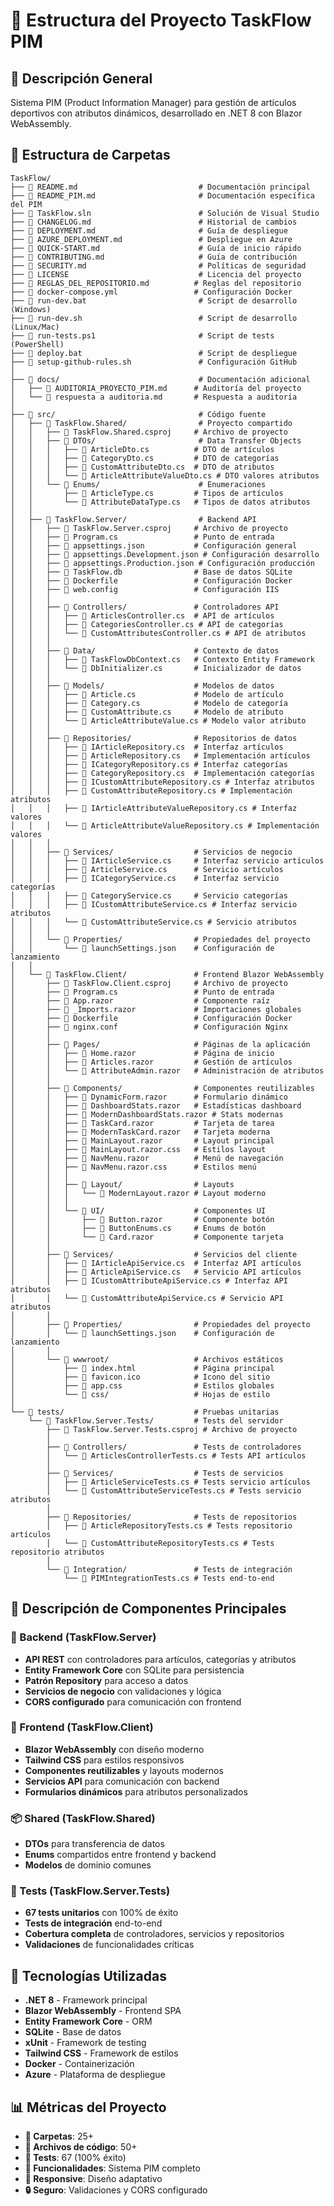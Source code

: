 # 📁 Estructura del Proyecto TaskFlow PIM

## 🎯 Descripción General
Sistema PIM (Product Information Manager) para gestión de artículos deportivos con atributos dinámicos, desarrollado en .NET 8 con Blazor WebAssembly.

## 📂 Estructura de Carpetas

```
TaskFlow/
├── 📄 README.md                           # Documentación principal
├── 📄 README_PIM.md                       # Documentación específica del PIM
├── 📄 TaskFlow.sln                        # Solución de Visual Studio
├── 📄 CHANGELOG.md                        # Historial de cambios
├── 📄 DEPLOYMENT.md                       # Guía de despliegue
├── 📄 AZURE_DEPLOYMENT.md                 # Despliegue en Azure
├── 📄 QUICK-START.md                      # Guía de inicio rápido
├── 📄 CONTRIBUTING.md                     # Guía de contribución
├── 📄 SECURITY.md                         # Políticas de seguridad
├── 📄 LICENSE                             # Licencia del proyecto
├── 📄 REGLAS_DEL_REPOSITORIO.md          # Reglas del repositorio
├── 📄 docker-compose.yml                 # Configuración Docker
├── 📄 run-dev.bat                         # Script de desarrollo (Windows)
├── 📄 run-dev.sh                          # Script de desarrollo (Linux/Mac)
├── 📄 run-tests.ps1                       # Script de tests (PowerShell)
├── 📄 deploy.bat                          # Script de despliegue
├── 📄 setup-github-rules.sh               # Configuración GitHub
│
├── 📁 docs/                               # Documentación adicional
│   ├── 📄 AUDITORIA_PROYECTO_PIM.md      # Auditoría del proyecto
│   └── 📄 respuesta a auditoria.md       # Respuesta a auditoría
│
├── 📁 src/                                # Código fuente
│   ├── 📁 TaskFlow.Shared/                # Proyecto compartido
│   │   ├── 📄 TaskFlow.Shared.csproj     # Archivo de proyecto
│   │   ├── 📁 DTOs/                       # Data Transfer Objects
│   │   │   ├── 📄 ArticleDto.cs          # DTO de artículos
│   │   │   ├── 📄 CategoryDto.cs         # DTO de categorías
│   │   │   ├── 📄 CustomAttributeDto.cs  # DTO de atributos
│   │   │   └── 📄 ArticleAttributeValueDto.cs # DTO valores atributos
│   │   └── 📁 Enums/                      # Enumeraciones
│   │       ├── 📄 ArticleType.cs         # Tipos de artículos
│   │       └── 📄 AttributeDataType.cs   # Tipos de datos atributos
│   │
│   ├── 📁 TaskFlow.Server/                # Backend API
│   │   ├── 📄 TaskFlow.Server.csproj     # Archivo de proyecto
│   │   ├── 📄 Program.cs                 # Punto de entrada
│   │   ├── 📄 appsettings.json           # Configuración general
│   │   ├── 📄 appsettings.Development.json # Configuración desarrollo
│   │   ├── 📄 appsettings.Production.json # Configuración producción
│   │   ├── 📄 TaskFlow.db                # Base de datos SQLite
│   │   ├── 📄 Dockerfile                 # Configuración Docker
│   │   ├── 📄 web.config                 # Configuración IIS
│   │   │
│   │   ├── 📁 Controllers/               # Controladores API
│   │   │   ├── 📄 ArticlesController.cs  # API de artículos
│   │   │   ├── 📄 CategoriesController.cs # API de categorías
│   │   │   └── 📄 CustomAttributesController.cs # API de atributos
│   │   │
│   │   ├── 📁 Data/                      # Contexto de datos
│   │   │   ├── 📄 TaskFlowDbContext.cs   # Contexto Entity Framework
│   │   │   └── 📄 DbInitializer.cs       # Inicializador de datos
│   │   │
│   │   ├── 📁 Models/                    # Modelos de datos
│   │   │   ├── 📄 Article.cs             # Modelo de artículo
│   │   │   ├── 📄 Category.cs            # Modelo de categoría
│   │   │   ├── 📄 CustomAttribute.cs     # Modelo de atributo
│   │   │   └── 📄 ArticleAttributeValue.cs # Modelo valor atributo
│   │   │
│   │   ├── 📁 Repositories/              # Repositorios de datos
│   │   │   ├── 📄 IArticleRepository.cs  # Interfaz artículos
│   │   │   ├── 📄 ArticleRepository.cs   # Implementación artículos
│   │   │   ├── 📄 ICategoryRepository.cs # Interfaz categorías
│   │   │   ├── 📄 CategoryRepository.cs  # Implementación categorías
│   │   │   ├── 📄 ICustomAttributeRepository.cs # Interfaz atributos
│   │   │   ├── 📄 CustomAttributeRepository.cs # Implementación atributos
│   │   │   ├── 📄 IArticleAttributeValueRepository.cs # Interfaz valores
│   │   │   └── 📄 ArticleAttributeValueRepository.cs # Implementación valores
│   │   │
│   │   ├── 📁 Services/                  # Servicios de negocio
│   │   │   ├── 📄 IArticleService.cs     # Interfaz servicio artículos
│   │   │   ├── 📄 ArticleService.cs      # Servicio artículos
│   │   │   ├── 📄 ICategoryService.cs    # Interfaz servicio categorías
│   │   │   ├── 📄 CategoryService.cs     # Servicio categorías
│   │   │   ├── 📄 ICustomAttributeService.cs # Interfaz servicio atributos
│   │   │   └── 📄 CustomAttributeService.cs # Servicio atributos
│   │   │
│   │   └── 📁 Properties/                # Propiedades del proyecto
│   │       └── 📄 launchSettings.json    # Configuración de lanzamiento
│   │
│   └── 📁 TaskFlow.Client/               # Frontend Blazor WebAssembly
│       ├── 📄 TaskFlow.Client.csproj     # Archivo de proyecto
│       ├── 📄 Program.cs                 # Punto de entrada
│       ├── 📄 App.razor                  # Componente raíz
│       ├── 📄 _Imports.razor             # Importaciones globales
│       ├── 📄 Dockerfile                 # Configuración Docker
│       ├── 📄 nginx.conf                 # Configuración Nginx
│       │
│       ├── 📁 Pages/                     # Páginas de la aplicación
│       │   ├── 📄 Home.razor             # Página de inicio
│       │   ├── 📄 Articles.razor         # Gestión de artículos
│       │   └── 📄 AttributeAdmin.razor   # Administración de atributos
│       │
│       ├── 📁 Components/                # Componentes reutilizables
│       │   ├── 📄 DynamicForm.razor      # Formulario dinámico
│       │   ├── 📄 DashboardStats.razor   # Estadísticas dashboard
│       │   ├── 📄 ModernDashboardStats.razor # Stats modernas
│       │   ├── 📄 TaskCard.razor         # Tarjeta de tarea
│       │   ├── 📄 ModernTaskCard.razor   # Tarjeta moderna
│       │   ├── 📄 MainLayout.razor       # Layout principal
│       │   ├── 📄 MainLayout.razor.css   # Estilos layout
│       │   ├── 📄 NavMenu.razor          # Menú de navegación
│       │   ├── 📄 NavMenu.razor.css      # Estilos menú
│       │   │
│       │   ├── 📁 Layout/                # Layouts
│       │   │   └── 📄 ModernLayout.razor # Layout moderno
│       │   │
│       │   └── 📁 UI/                    # Componentes UI
│       │       ├── 📄 Button.razor       # Componente botón
│       │       ├── 📄 ButtonEnums.cs     # Enums de botón
│       │       └── 📄 Card.razor         # Componente tarjeta
│       │
│       ├── 📁 Services/                  # Servicios del cliente
│       │   ├── 📄 IArticleApiService.cs  # Interfaz API artículos
│       │   ├── 📄 ArticleApiService.cs   # Servicio API artículos
│       │   ├── 📄 ICustomAttributeApiService.cs # Interfaz API atributos
│       │   └── 📄 CustomAttributeApiService.cs # Servicio API atributos
│       │
│       ├── 📁 Properties/                # Propiedades del proyecto
│       │   └── 📄 launchSettings.json    # Configuración de lanzamiento
│       │
│       └── 📁 wwwroot/                   # Archivos estáticos
│           ├── 📄 index.html             # Página principal
│           ├── 📄 favicon.ico            # Icono del sitio
│           ├── 📄 app.css                # Estilos globales
│           └── 📁 css/                   # Hojas de estilo
│
└── 📁 tests/                             # Pruebas unitarias
    └── 📁 TaskFlow.Server.Tests/         # Tests del servidor
        ├── 📄 TaskFlow.Server.Tests.csproj # Archivo de proyecto
        │
        ├── 📁 Controllers/               # Tests de controladores
        │   └── 📄 ArticlesControllerTests.cs # Tests API artículos
        │
        ├── 📁 Services/                  # Tests de servicios
        │   ├── 📄 ArticleServiceTests.cs # Tests servicio artículos
        │   └── 📄 CustomAttributeServiceTests.cs # Tests servicio atributos
        │
        ├── 📁 Repositories/              # Tests de repositorios
        │   ├── 📄 ArticleRepositoryTests.cs # Tests repositorio artículos
        │   └── 📄 CustomAttributeRepositoryTests.cs # Tests repositorio atributos
        │
        └── 📁 Integration/               # Tests de integración
            └── 📄 PIMIntegrationTests.cs # Tests end-to-end
```

## 🎯 Descripción de Componentes Principales

### 🔧 Backend (TaskFlow.Server)
- **API REST** con controladores para artículos, categorías y atributos
- **Entity Framework Core** con SQLite para persistencia
- **Patrón Repository** para acceso a datos
- **Servicios de negocio** con validaciones y lógica
- **CORS configurado** para comunicación con frontend

### 🎨 Frontend (TaskFlow.Client)
- **Blazor WebAssembly** con diseño moderno
- **Tailwind CSS** para estilos responsivos
- **Componentes reutilizables** y layouts modernos
- **Servicios API** para comunicación con backend
- **Formularios dinámicos** para atributos personalizados

### 📦 Shared (TaskFlow.Shared)
- **DTOs** para transferencia de datos
- **Enums** compartidos entre frontend y backend
- **Modelos** de dominio comunes

### 🧪 Tests (TaskFlow.Server.Tests)
- **67 tests unitarios** con 100% de éxito
- **Tests de integración** end-to-end
- **Cobertura completa** de controladores, servicios y repositorios
- **Validaciones** de funcionalidades críticas

## 🚀 Tecnologías Utilizadas

- **.NET 8** - Framework principal
- **Blazor WebAssembly** - Frontend SPA
- **Entity Framework Core** - ORM
- **SQLite** - Base de datos
- **xUnit** - Framework de testing
- **Tailwind CSS** - Framework de estilos
- **Docker** - Containerización
- **Azure** - Plataforma de despliegue

## 📊 Métricas del Proyecto

- **📁 Carpetas**: 25+
- **📄 Archivos de código**: 50+
- **🧪 Tests**: 67 (100% éxito)
- **🎯 Funcionalidades**: Sistema PIM completo
- **📱 Responsive**: Diseño adaptativo
- **🔒 Seguro**: Validaciones y CORS configurado
